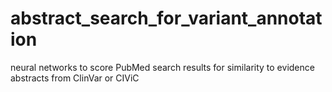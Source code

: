 # abstract_search_for_variant_annotation
neural networks to score PubMed search results for similarity to evidence abstracts from ClinVar or CIViC 
